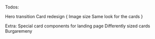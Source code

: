 Todos:


Hero transition
Card redesign {
    Image size
    Same look for the cards
}


Extra: 
Special card components for landing page
Differently sized cards
Burgaremeny